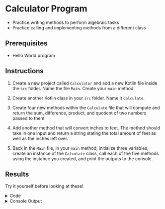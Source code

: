 # Calculator Program
- Practice writing methods to perform algebraic tasks
- Practice calling and implementing methods from a different class

## Prerequisites
- Hello World program

## Instructions
1. Create a new project called `Calculator` and add a new Kotlin file inside the `src` folder. Name the file `Main`.
Create your `main` method.

2. Create another Kotlin class in your `src` folder. Name it `Calculate`.
   
3. Create four new methods within the `Calculate` file that will compute and return the sum, difference, product, and quotient of two numbers passed to them.
 
4. Add another method that will convert inches to feet. The method should take in one input and return a string stating the total amount of feet as well as the inches left over.

5. Back in the `Main` file, in your `main` method, initialize three variables, create an instance of the `Calculate` class, call each of the five methods using the instance you created, and print the outputs to the console.


## Results
Try it yourself before looking at these!

<details>
    <summary>Code</summary>
        <details>
            <summary>Main.kt</summary>

            fun main() {
                val x = 5.0
                val y = 10.0
                val inches = 30.0
                val calculate = Calculate()
                println(calculate.add(x, y))
                println(calculate.subtract(x, y))
                println(calculate.multiply(x, y))
                println(calculate.divide(x, y))
                println(calculate.inchesTofeet(inches))
            }

</details>

<details>
            <summary>Calculate.kt</summary>

            import kotlin.math.round

            class Calculate {

                fun add(x : Double, y : Double) : Double{
                    return (x + y)
                }

                fun subtract(x : Double, y : Double) : Double{
                    return x - y
                }

                fun multiply(x : Double, y : Double) : Double{
                    return (x * y)
                }

                fun divide(x : Double, y : Double) : Double {
                    return x / y
                }

                fun inchesTofeet(x : Double) : String{
                    val feet = round(x / 12)
                    val inchesLeftOver = x % 12
                    return "$feet feet and $inchesLeftOver inches"
                }
            }
            
</details>
</details>

<details>
    <summary>Console Output</summary>

    15.0
    -5.0
    50.0
    0.5
    2.0 feet and 6.0 inches

    Process finished with exit code 0
</details>